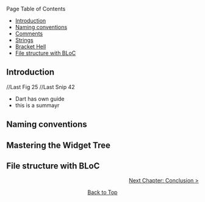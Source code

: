 Page Table of Contents
- [Introduction](#introduction)
- [Naming conventions](#naming-conventions)
- [Comments](#comments)
- [Strings](#strings)
- [Bracket Hell](#bracket-hell)
- [File structure with BLoC](#file-structure-with-bloc)

## Introduction

//Last Fig 25
//Last Snip 42

  - Dart has own guide
  - this is a summayr

## Naming conventions

## Mastering the Widget Tree

## File structure with BLoC

<p align="right"><a href="https://github.com/Fasust/flutter-guide/wiki/500-Conclusion">Next Chapter: Conclusion ></a></p>
<p align="center"><a href="#">Back to Top</a></center></p>